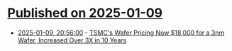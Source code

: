# [Published on 2025-01-09](index.md)

* [2025-01-09, 20:56:00](https://soylentnews.org/article.pl?sid=25/01/08/1545217&from=rss) - [TSMC's Wafer Pricing Now $18,000 for a 3nm Wafer, Increased Over 3X in 10 Years](https://soylentnews.org/article.pl?sid=25/01/08/1545217&from=rss)

